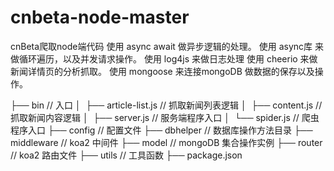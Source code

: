 # cnbeta-node-master
cnBeta爬取node端代码
使用 async await 做异步逻辑的处理。
使用 async库 来做循环遍历，以及并发请求操作。
使用 log4js 来做日志处理
使用 cheerio 来做新闻详情页的分析抓取。
使用 mongoose 来连接mongoDB 做数据的保存以及操作。

├── bin              // 入口
│   ├── article-list.js      // 抓取新闻列表逻辑
│   ├── content.js          // 抓取新闻内容逻辑
│   ├── server.js      // 服务端程序入口
│   └── spider.js      // 爬虫程序入口
├── config             // 配置文件
├── dbhelper           // 数据库操作方法目录
├── middleware      // koa2 中间件
├── model          // mongoDB 集合操作实例
├── router         // koa2 路由文件
├── utils         // 工具函数
├── package.json       
